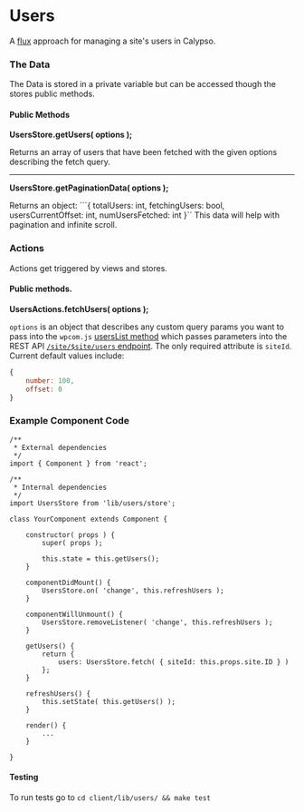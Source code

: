 Users
=====

A [flux](https://facebook.github.io/flux/docs/overview.html#content) approach for managing a site's users in Calypso.

### The Data

The Data is stored in a private variable but can be accessed though the stores public methods.
 
#### Public Methods
 
**UsersStore.getUsers( options );**
 
Returns an array of users that have been fetched with the given options describing the fetch query.

---

**UsersStore.getPaginationData( options );**
 
Returns an object: ```{ totalUsers: int, fetchingUsers: bool, usersCurrentOffset: int, numUsersFetched: int }``
This data will help with pagination and infinite scroll.

### Actions
Actions get triggered by views and stores. 

#### Public methods.

**UsersActions.fetchUsers( options );**

`options` is an object that describes any custom query params you want to pass into the `wpcom.js` [usersList method](https://github.com/Automattic/wpcom.js/blob/master/docs/site.md#siteuserslistquery-fn) which passes parameters into the REST API [`/site/$site/users` endpoint](https://developer.wordpress.com/docs/api/1.1/get/sites/%24site/users/). The only required attribute is `siteId`. Current default values include:

```js
{
	number: 100,
	offset: 0
}
```

### Example Component Code

```es6
/**
 * External dependencies
 */
import { Component } from 'react';

/**
 * Internal dependencies
 */
import UsersStore from 'lib/users/store';

class YourComponent extends Component {

	constructor( props ) {
		super( props );

		this.state = this.getUsers();
	}
	
	componentDidMount() {
		UsersStore.on( 'change', this.refreshUsers );
	}
	
	componentWillUnmount() {
		UsersStore.removeListener( 'change', this.refreshUsers );
	}

	getUsers() {
		return {
			users: UsersStore.fetch( { siteId: this.props.site.ID } )
		};
	}

	refreshUsers() {
		this.setState( this.getUsers() );
	}
	
	render() {
		...
	}
	
}
```

#### Testing

To run tests go to 
```cd client/lib/users/ && make test```